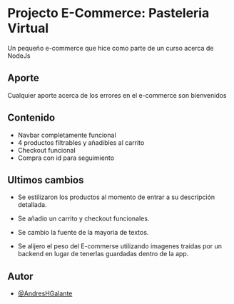 # Projecto E-Commerce: Pasteleria Virtual

Un pequeño e-commerce que hice como parte de un curso acerca de NodeJs

## Aporte

Cualquier aporte acerca de los errores en el e-commerce son bienvenidos


## Contenido

- Navbar completamente funcional
- 4 productos filtrables y añadibles al carrito
- Checkout funcional
- Compra con id para seguimiento


## Ultimos cambios

- Se estilizaron los productos al momento de entrar a su descripción detallada.

- Se añadio un carrito y checkout funcionales.

- Se cambio la fuente de la mayoria de textos.

- Se alijero el peso del E-commerse utilizando imagenes traidas por un backend en lugar de tenerlas guardadas dentro de la app.
  

## Autor

- [@AndresHGalante](https://github.com/AndresHGalante)
